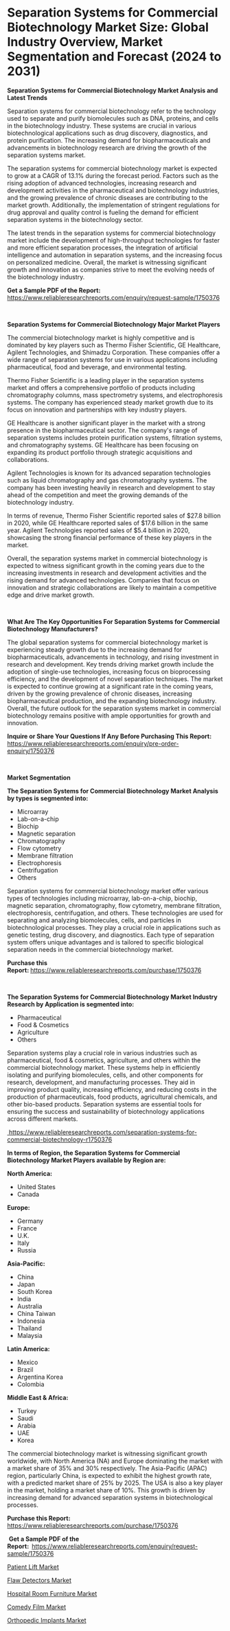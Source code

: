 <p><h1>Separation Systems for Commercial Biotechnology Market Size: Global Industry Overview, Market Segmentation and Forecast (2024 to 2031)</h1></p><p><strong>Separation Systems for Commercial Biotechnology Market Analysis and Latest Trends</strong></p>
<p><p>Separation systems for commercial biotechnology refer to the technology used to separate and purify biomolecules such as DNA, proteins, and cells in the biotechnology industry. These systems are crucial in various biotechnological applications such as drug discovery, diagnostics, and protein purification. The increasing demand for biopharmaceuticals and advancements in biotechnology research are driving the growth of the separation systems market.</p><p>The separation systems for commercial biotechnology market is expected to grow at a CAGR of 13.1% during the forecast period. Factors such as the rising adoption of advanced technologies, increasing research and development activities in the pharmaceutical and biotechnology industries, and the growing prevalence of chronic diseases are contributing to the market growth. Additionally, the implementation of stringent regulations for drug approval and quality control is fueling the demand for efficient separation systems in the biotechnology sector.</p><p>The latest trends in the separation systems for commercial biotechnology market include the development of high-throughput technologies for faster and more efficient separation processes, the integration of artificial intelligence and automation in separation systems, and the increasing focus on personalized medicine. Overall, the market is witnessing significant growth and innovation as companies strive to meet the evolving needs of the biotechnology industry.</p></p>
<p><strong>Get a Sample PDF of the Report:&nbsp;</strong> <a href="https://www.reliableresearchreports.com/enquiry/request-sample/1750376">https://www.reliableresearchreports.com/enquiry/request-sample/1750376</a></p>
<p>&nbsp;</p>
<p><strong>Separation Systems for Commercial Biotechnology Major Market Players</strong></p>
<p><p>The commercial biotechnology market is highly competitive and is dominated by key players such as Thermo Fisher Scientific, GE Healthcare, Agilent Technologies, and Shimadzu Corporation. These companies offer a wide range of separation systems for use in various applications including pharmaceutical, food and beverage, and environmental testing.</p><p>Thermo Fisher Scientific is a leading player in the separation systems market and offers a comprehensive portfolio of products including chromatography columns, mass spectrometry systems, and electrophoresis systems. The company has experienced steady market growth due to its focus on innovation and partnerships with key industry players.</p><p>GE Healthcare is another significant player in the market with a strong presence in the biopharmaceutical sector. The company's range of separation systems includes protein purification systems, filtration systems, and chromatography systems. GE Healthcare has been focusing on expanding its product portfolio through strategic acquisitions and collaborations.</p><p>Agilent Technologies is known for its advanced separation technologies such as liquid chromatography and gas chromatography systems. The company has been investing heavily in research and development to stay ahead of the competition and meet the growing demands of the biotechnology industry.</p><p>In terms of revenue, Thermo Fisher Scientific reported sales of $27.8 billion in 2020, while GE Healthcare reported sales of $17.6 billion in the same year. Agilent Technologies reported sales of $5.4 billion in 2020, showcasing the strong financial performance of these key players in the market.</p><p>Overall, the separation systems market in commercial biotechnology is expected to witness significant growth in the coming years due to the increasing investments in research and development activities and the rising demand for advanced technologies. Companies that focus on innovation and strategic collaborations are likely to maintain a competitive edge and drive market growth.</p></p>
<p>&nbsp;</p>
<p><strong>What Are The Key Opportunities For Separation Systems for Commercial Biotechnology Manufacturers?</strong></p>
<p><p>The global separation systems for commercial biotechnology market is experiencing steady growth due to the increasing demand for biopharmaceuticals, advancements in technology, and rising investment in research and development. Key trends driving market growth include the adoption of single-use technologies, increasing focus on bioprocessing efficiency, and the development of novel separation techniques. The market is expected to continue growing at a significant rate in the coming years, driven by the growing prevalence of chronic diseases, increasing biopharmaceutical production, and the expanding biotechnology industry. Overall, the future outlook for the separation systems market in commercial biotechnology remains positive with ample opportunities for growth and innovation.</p></p>
<p><strong>Inquire or Share Your Questions If Any Before Purchasing This Report:</strong> <a href="https://www.reliableresearchreports.com/enquiry/pre-order-enquiry/1750376">https://www.reliableresearchreports.com/enquiry/pre-order-enquiry/1750376</a></p>
<p>&nbsp;</p>
<p><strong>Market Segmentation</strong></p>
<p><strong>The Separation Systems for Commercial Biotechnology Market Analysis by types is segmented into:</strong></p>
<p><ul><li>Microarray</li><li>Lab-on-a-chip</li><li>Biochip</li><li>Magnetic separation</li><li>Chromatography</li><li>Flow cytometry</li><li>Membrane filtration</li><li>Electrophoresis</li><li>Centrifugation</li><li>Others</li></ul></p>
<p><p>Separation systems for commercial biotechnology market offer various types of technologies including microarray, lab-on-a-chip, biochip, magnetic separation, chromatography, flow cytometry, membrane filtration, electrophoresis, centrifugation, and others. These technologies are used for separating and analyzing biomolecules, cells, and particles in biotechnological processes. They play a crucial role in applications such as genetic testing, drug discovery, and diagnostics. Each type of separation system offers unique advantages and is tailored to specific biological separation needs in the commercial biotechnology market.</p></p>
<p><strong>Purchase this Report:&nbsp;</strong><a href="https://www.reliableresearchreports.com/purchase/1750376">https://www.reliableresearchreports.com/purchase/1750376</a></p>
<p>&nbsp;</p>
<p><strong>The Separation Systems for Commercial Biotechnology Market Industry Research by Application is segmented into:</strong></p>
<p><ul><li>Pharmaceutical</li><li>Food & Cosmetics</li><li>Agriculture</li><li>Others</li></ul></p>
<p><p>Separation systems play a crucial role in various industries such as pharmaceutical, food & cosmetics, agriculture, and others within the commercial biotechnology market. These systems help in efficiently isolating and purifying biomolecules, cells, and other components for research, development, and manufacturing processes. They aid in improving product quality, increasing efficiency, and reducing costs in the production of pharmaceuticals, food products, agricultural chemicals, and other bio-based products. Separation systems are essential tools for ensuring the success and sustainability of biotechnology applications across different markets.</p></p>
<p><a href="https://www.reliableresearchreports.com/separation-systems-for-commercial-biotechnology-r1750376">&nbsp;https://www.reliableresearchreports.com/separation-systems-for-commercial-biotechnology-r1750376</a></p>
<p><strong>In terms of Region, the Separation Systems for Commercial Biotechnology Market Players available by Region are:</strong></p>
<p>
    <p> <strong> North America: </strong>
        <ul>
            <li>United States</li>
            <li>Canada</li>
        </ul>
        </p> 
    <p> <strong> Europe: </strong>
        <ul>
            <li>Germany</li>
            <li>France</li>
            <li>U.K.</li>
            <li>Italy</li>
            <li>Russia</li>
        </ul>
        </p> 
    <p> <strong> Asia-Pacific: </strong>
        <ul>
            <li>China</li>
            <li>Japan</li>
            <li>South Korea</li>
            <li>India</li>
            <li>Australia</li>
            <li>China Taiwan</li>
            <li>Indonesia</li>
            <li>Thailand</li>
            <li>Malaysia</li>
        </ul>
        </p> 
    <p> <strong> Latin America: </strong>
        <ul>
            <li>Mexico</li>
            <li>Brazil</li>
            <li>Argentina Korea</li>
            <li>Colombia</li>
        </ul>
        </p> 
    <p> <strong> Middle East & Africa: </strong>
        <ul>
            <li>Turkey</li>
            <li>Saudi</li>
            <li>Arabia</li>
            <li>UAE</li>
            <li>Korea</li>
        </ul>
    </p>
    </p>
<p><p>The commercial biotechnology market is witnessing significant growth worldwide, with North America (NA) and Europe dominating the market with a market share of 35% and 30% respectively. The Asia-Pacific (APAC) region, particularly China, is expected to exhibit the highest growth rate, with a predicted market share of 25% by 2025. The USA is also a key player in the market, holding a market share of 10%. This growth is driven by increasing demand for advanced separation systems in biotechnological processes.</p></p>
<p><strong>Purchase this Report: </strong><a href="https://www.reliableresearchreports.com/purchase/1750376">https://www.reliableresearchreports.com/purchase/1750376</a></p>
<p>&nbsp;<strong>Get a Sample PDF of the Report:&nbsp;&nbsp;</strong><a href="https://www.reliableresearchreports.com/enquiry/request-sample/1750376">https://www.reliableresearchreports.com/enquiry/request-sample/1750376</a></p>
<p><strong></strong></p>
<p><p><a href="https://github.com/dylanObrien626/Market-Research-Report-List-1/blob/main/patient-lift-market.md">Patient Lift Market</a></p><p><a href="https://github.com/hlspriggs/Market-Research-Report-List-1/blob/main/flaw-detectors-market.md">Flaw Detectors Market</a></p><p><a href="https://github.com/ksleyeze/Market-Research-Report-List-1/blob/main/hospital-room-furniture-market.md">Hospital Room Furniture Market</a></p><p><a href="https://issuu.com/reportprime-2/docs/comedy-film-market-size-2030.pptx">Comedy Film Market</a></p><p><a href="https://github.com/qndifksd5/Market-Research-Report-List-1/blob/main/orthopedic-implants-market.md">Orthopedic Implants Market</a></p></p>